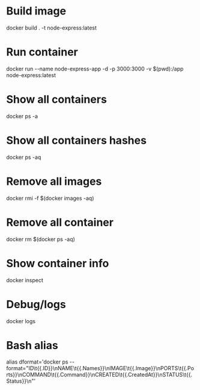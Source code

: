 # Build image
docker build . -t node-express:latest

# Run container
docker run --name node-express-app -d -p 3000:3000 -v $(pwd):/app node-express:latest

# Show all containers
docker ps -a

# Show all containers hashes
docker ps -aq

# Remove all images
docker rmi -f $(docker images -aq)

# Remove all container
docker rm $(docker ps -aq)

# Show container info
docker inspect <container hash>

# Debug/logs
docker logs <container hash>

# Bash alias
alias dformat='docker ps --format="ID\t{{.ID}}\nNAME\t{{.Names}}\nIMAGE\t{{.Image}}\nPORTS\t{{.Ports}}\nCOMMAND\t{{.Command}}\nCREATED\t{{.CreatedAt}}\nSTATUS\t{{.Status}}\n"'
